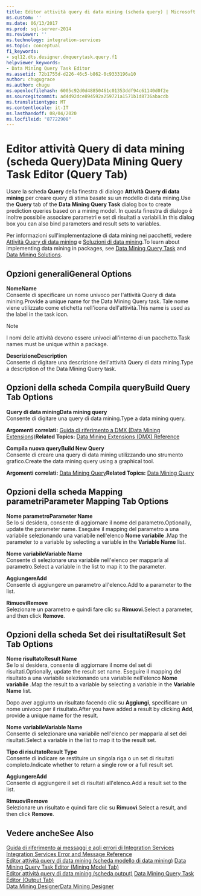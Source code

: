 ```yaml
---
title: Editor attività query di data mining (scheda query) | Microsoft Docs
ms.custom: ''
ms.date: 06/13/2017
ms.prod: sql-server-2014
ms.reviewer: ''
ms.technology: integration-services
ms.topic: conceptual
f1_keywords:
- sql12.dts.designer.dmquerytask.query.f1
helpviewer_keywords:
- Data Mining Query Task Editor
ms.assetid: 72b1755d-d226-46c5-b862-0c9333196a10
author: chugugrace
ms.author: chugu
ms.openlocfilehash: 6005c92d0d48850461c01353ddf94c61140d0f2e
ms.sourcegitcommit: ad4d92dce894592a259721a1571b1d8736abacdb
ms.translationtype: MT
ms.contentlocale: it-IT
ms.lasthandoff: 08/04/2020
ms.locfileid: "87722908"
---
```

# <a name="data-mining-query-task-editor-query-tab"></a><span data-ttu-id="2a71f-102">Editor attività Query di data mining (scheda Query)</span><span class="sxs-lookup"><span data-stu-id="2a71f-102">Data Mining Query Task Editor (Query Tab)</span></span>
  <span data-ttu-id="2a71f-103">Usare la scheda **Query** della finestra di dialogo **Attività Query di data mining** per creare query di stima basate su un modello di data mining.</span><span class="sxs-lookup"><span data-stu-id="2a71f-103">Use the **Query** tab of the **Data Mining Query Task** dialog box to create prediction queries based on a mining model.</span></span> <span data-ttu-id="2a71f-104">In questa finestra di dialogo è inoltre possibile associare parametri e set di risultati a variabili.</span><span class="sxs-lookup"><span data-stu-id="2a71f-104">In this dialog box you can also bind parameters and result sets to variables.</span></span>  
  
 <span data-ttu-id="2a71f-105">Per informazioni sull'implementazione di data mining nei pacchetti, vedere [Attività Query di data mining](control-flow/data-mining-query-task.md) e [Soluzioni di data mining](https://docs.microsoft.com/analysis-services/data-mining/data-mining-solutions).</span><span class="sxs-lookup"><span data-stu-id="2a71f-105">To learn about implementing data mining in packages, see [Data Mining Query Task](control-flow/data-mining-query-task.md) and [Data Mining Solutions](https://docs.microsoft.com/analysis-services/data-mining/data-mining-solutions).</span></span>  
  
## <a name="general-options"></a><span data-ttu-id="2a71f-106">Opzioni generali</span><span class="sxs-lookup"><span data-stu-id="2a71f-106">General Options</span></span>  
 <span data-ttu-id="2a71f-107">**Nome**</span><span class="sxs-lookup"><span data-stu-id="2a71f-107">**Name**</span></span>  
 <span data-ttu-id="2a71f-108">Consente di specificare un nome univoco per l'attività Query di data mining.</span><span class="sxs-lookup"><span data-stu-id="2a71f-108">Provide a unique name for the Data Mining Query task.</span></span> <span data-ttu-id="2a71f-109">Tale nome viene utilizzato come etichetta nell'icona dell'attività.</span><span class="sxs-lookup"><span data-stu-id="2a71f-109">This name is used as the label in the task icon.</span></span>  
  
> [!NOTE]  
>  <span data-ttu-id="2a71f-110">I nomi delle attività devono essere univoci all'interno di un pacchetto.</span><span class="sxs-lookup"><span data-stu-id="2a71f-110">Task names must be unique within a package.</span></span>  
  
 <span data-ttu-id="2a71f-111">**Descrizione**</span><span class="sxs-lookup"><span data-stu-id="2a71f-111">**Description**</span></span>  
 <span data-ttu-id="2a71f-112">Consente di digitare una descrizione dell'attività Query di data mining.</span><span class="sxs-lookup"><span data-stu-id="2a71f-112">Type a description of the Data Mining Query task.</span></span>  
  
## <a name="build-query-tab-options"></a><span data-ttu-id="2a71f-113">Opzioni della scheda Compila query</span><span class="sxs-lookup"><span data-stu-id="2a71f-113">Build Query Tab Options</span></span>  
 <span data-ttu-id="2a71f-114">**Query di data mining**</span><span class="sxs-lookup"><span data-stu-id="2a71f-114">**Data mining query**</span></span>  
 <span data-ttu-id="2a71f-115">Consente di digitare una query di data mining.</span><span class="sxs-lookup"><span data-stu-id="2a71f-115">Type a data mining query.</span></span>  
  
 <span data-ttu-id="2a71f-116">**Argomenti correlati:**  [Guida di riferimento a DMX &#40;Data Mining Extensions&#41;](/sql/dmx/data-mining-extensions-dmx-reference)</span><span class="sxs-lookup"><span data-stu-id="2a71f-116">**Related Topics:**  [Data Mining Extensions &#40;DMX&#41; Reference](/sql/dmx/data-mining-extensions-dmx-reference)</span></span>  
  
 <span data-ttu-id="2a71f-117">**Compila nuova query**</span><span class="sxs-lookup"><span data-stu-id="2a71f-117">**Build New Query**</span></span>  
 <span data-ttu-id="2a71f-118">Consente di creare una query di data mining utilizzando uno strumento grafico.</span><span class="sxs-lookup"><span data-stu-id="2a71f-118">Create the data mining query using a graphical tool.</span></span>  
  
 <span data-ttu-id="2a71f-119">**Argomenti correlati:** [Data Mining Query](control-flow/data-mining-query.md)</span><span class="sxs-lookup"><span data-stu-id="2a71f-119">**Related Topics:** [Data Mining Query](control-flow/data-mining-query.md)</span></span>  
  
## <a name="parameter-mapping-tab-options"></a><span data-ttu-id="2a71f-120">Opzioni della scheda Mapping parametri</span><span class="sxs-lookup"><span data-stu-id="2a71f-120">Parameter Mapping Tab Options</span></span>  
 <span data-ttu-id="2a71f-121">**Nome parametro**</span><span class="sxs-lookup"><span data-stu-id="2a71f-121">**Parameter Name**</span></span>  
 <span data-ttu-id="2a71f-122">Se lo si desidera, consente di aggiornare il nome del parametro.</span><span class="sxs-lookup"><span data-stu-id="2a71f-122">Optionally, update the parameter name.</span></span> <span data-ttu-id="2a71f-123">Eseguire il mapping del parametro a una variabile selezionando una variabile nell'elenco **Nome variabile** .</span><span class="sxs-lookup"><span data-stu-id="2a71f-123">Map the parameter to a variable by selecting a variable in the **Variable Name** list.</span></span>  
  
 <span data-ttu-id="2a71f-124">**Nome variabile**</span><span class="sxs-lookup"><span data-stu-id="2a71f-124">**Variable Name**</span></span>  
 <span data-ttu-id="2a71f-125">Consente di selezionare una variabile nell'elenco per mapparla al parametro.</span><span class="sxs-lookup"><span data-stu-id="2a71f-125">Select a variable in the list to map it to the parameter.</span></span>  
  
 <span data-ttu-id="2a71f-126">**Aggiungere**</span><span class="sxs-lookup"><span data-stu-id="2a71f-126">**Add**</span></span>  
 <span data-ttu-id="2a71f-127">Consente di aggiungere un parametro all'elenco.</span><span class="sxs-lookup"><span data-stu-id="2a71f-127">Add to a parameter to the list.</span></span>  
  
 <span data-ttu-id="2a71f-128">**Rimuovi**</span><span class="sxs-lookup"><span data-stu-id="2a71f-128">**Remove**</span></span>  
 <span data-ttu-id="2a71f-129">Selezionare un parametro e quindi fare clic su **Rimuovi**.</span><span class="sxs-lookup"><span data-stu-id="2a71f-129">Select a parameter, and then click **Remove**.</span></span>  
  
## <a name="result-set-tab-options"></a><span data-ttu-id="2a71f-130">Opzioni della scheda Set dei risultati</span><span class="sxs-lookup"><span data-stu-id="2a71f-130">Result Set Tab Options</span></span>  
 <span data-ttu-id="2a71f-131">**Nome risultato**</span><span class="sxs-lookup"><span data-stu-id="2a71f-131">**Result Name**</span></span>  
 <span data-ttu-id="2a71f-132">Se lo si desidera, consente di aggiornare il nome del set di risultati.</span><span class="sxs-lookup"><span data-stu-id="2a71f-132">Optionally, update the result set name.</span></span> <span data-ttu-id="2a71f-133">Eseguire il mapping del risultato a una variabile selezionando una variabile nell'elenco **Nome variabile** .</span><span class="sxs-lookup"><span data-stu-id="2a71f-133">Map the result to a variable by selecting a variable in the **Variable Name** list.</span></span>  
  
 <span data-ttu-id="2a71f-134">Dopo aver aggiunto un risultato facendo clic su **Aggiungi**, specificare un nome univoco per il risultato.</span><span class="sxs-lookup"><span data-stu-id="2a71f-134">After you have added a result by clicking **Add**, provide a unique name for the result.</span></span>  
  
 <span data-ttu-id="2a71f-135">**Nome variabile**</span><span class="sxs-lookup"><span data-stu-id="2a71f-135">**Variable Name**</span></span>  
 <span data-ttu-id="2a71f-136">Consente di selezionare una variabile nell'elenco per mapparla al set dei risultati.</span><span class="sxs-lookup"><span data-stu-id="2a71f-136">Select a variable in the list to map it to the result set.</span></span>  
  
 <span data-ttu-id="2a71f-137">**Tipo di risultato**</span><span class="sxs-lookup"><span data-stu-id="2a71f-137">**Result Type**</span></span>  
 <span data-ttu-id="2a71f-138">Consente di indicare se restituire un singola riga o un set di risultati completo.</span><span class="sxs-lookup"><span data-stu-id="2a71f-138">Indicate whether to return a single row or a full result set.</span></span>  
  
 <span data-ttu-id="2a71f-139">**Aggiungere**</span><span class="sxs-lookup"><span data-stu-id="2a71f-139">**Add**</span></span>  
 <span data-ttu-id="2a71f-140">Consente di aggiungere il set di risultati all'elenco.</span><span class="sxs-lookup"><span data-stu-id="2a71f-140">Add a result set to the list.</span></span>  
  
 <span data-ttu-id="2a71f-141">**Rimuovi**</span><span class="sxs-lookup"><span data-stu-id="2a71f-141">**Remove**</span></span>  
 <span data-ttu-id="2a71f-142">Selezionare un risultato e quindi fare clic su **Rimuovi**.</span><span class="sxs-lookup"><span data-stu-id="2a71f-142">Select a result, and then click **Remove**.</span></span>  
  
## <a name="see-also"></a><span data-ttu-id="2a71f-143">Vedere anche</span><span class="sxs-lookup"><span data-stu-id="2a71f-143">See Also</span></span>  
 <span data-ttu-id="2a71f-144">[Guida di riferimento ai messaggi e agli errori di Integration Services](../../2014/integration-services/integration-services-error-and-message-reference.md) </span><span class="sxs-lookup"><span data-stu-id="2a71f-144">[Integration Services Error and Message Reference](../../2014/integration-services/integration-services-error-and-message-reference.md) </span></span>  
 <span data-ttu-id="2a71f-145">[Editor attività query di data mining &#40;scheda modello di data mining&#41;](../../2014/integration-services/data-mining-query-task-editor-mining-model-tab.md) </span><span class="sxs-lookup"><span data-stu-id="2a71f-145">[Data Mining Query Task Editor &#40;Mining Model Tab&#41;](../../2014/integration-services/data-mining-query-task-editor-mining-model-tab.md) </span></span>  
 <span data-ttu-id="2a71f-146">[Editor attività query di data mining &#40;scheda output&#41;](../../2014/integration-services/data-mining-query-task-editor-output-tab.md) </span><span class="sxs-lookup"><span data-stu-id="2a71f-146">[Data Mining Query Task Editor &#40;Output Tab&#41;](../../2014/integration-services/data-mining-query-task-editor-output-tab.md) </span></span>  
 [<span data-ttu-id="2a71f-147">Data Mining Designer</span><span class="sxs-lookup"><span data-stu-id="2a71f-147">Data Mining Designer</span></span>](https://docs.microsoft.com/analysis-services/data-mining/data-mining-designer)  
  
  
